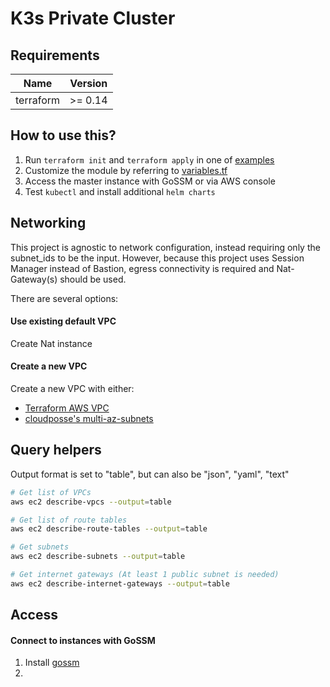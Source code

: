 # K3s Private Cluster

## Requirements

| Name      | Version |
| --------- | ------- |
| terraform | >= 0.14 |

## How to use this?

1. Run `terraform init` and `terraform apply` in one of [examples](./examples)
2. Customize the module by referring to [variables.tf](./variables.tf)
3. Access the master instance with GoSSM or via AWS console
4. Test `kubectl` and install additional `helm charts`

## Networking

This project is agnostic to network configuration, instead requiring only the subnet_ids to be the input. However, because this project uses Session Manager instead of Bastion, egress connectivity is required and Nat-Gateway(s) should be used.

There are several options:

#### Use existing default VPC

Create Nat instance

#### Create a new VPC

Create a new VPC with either:

- [Terraform AWS VPC](https://github.com/terraform-aws-modules/terraform-aws-vpc)
- [cloudposse's multi-az-subnets](https://github.com/cloudposse/terraform-aws-multi-az-subnets)

## Query helpers

Output format is set to "table", but can also be "json", "yaml", "text"

```sh
# Get list of VPCs
aws ec2 describe-vpcs --output=table

# Get list of route tables
aws ec2 describe-route-tables --output=table

# Get subnets
aws ec2 describe-subnets --output=table

# Get internet gateways (At least 1 public subnet is needed)
aws ec2 describe-internet-gateways --output=table
```

## Access

#### Connect to instances with GoSSM

1. Install [gossm](https://github.com/gjbae1212/gossm)
2.
